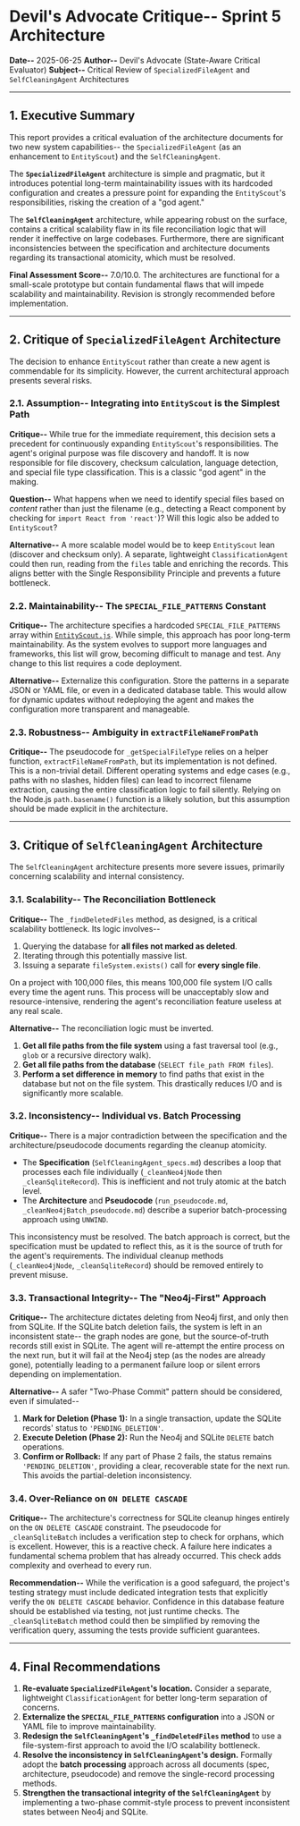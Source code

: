 # Devil's Advocate Critique-- Sprint 5 Architecture
**Date--** 2025-06-25
**Author--** Devil's Advocate (State-Aware Critical Evaluator)
**Subject--** Critical Review of `SpecializedFileAgent` and `SelfCleaningAgent` Architectures

---

## 1. Executive Summary

This report provides a critical evaluation of the architecture documents for two new system capabilities-- the `SpecializedFileAgent` (as an enhancement to `EntityScout`) and the `SelfCleaningAgent`.

The **`SpecializedFileAgent`** architecture is simple and pragmatic, but it introduces potential long-term maintainability issues with its hardcoded configuration and creates a pressure point for expanding the `EntityScout`'s responsibilities, risking the creation of a "god agent."

The **`SelfCleaningAgent`** architecture, while appearing robust on the surface, contains a critical scalability flaw in its file reconciliation logic that will render it ineffective on large codebases. Furthermore, there are significant inconsistencies between the specification and architecture documents regarding its transactional atomicity, which must be resolved.

**Final Assessment Score--** 7.0/10.0. The architectures are functional for a small-scale prototype but contain fundamental flaws that will impede scalability and maintainability. Revision is strongly recommended before implementation.

---

## 2. Critique of `SpecializedFileAgent` Architecture

The decision to enhance `EntityScout` rather than create a new agent is commendable for its simplicity. However, the current architectural approach presents several risks.

### 2.1. Assumption-- Integrating into `EntityScout` is the Simplest Path

**Critique--** While true for the immediate requirement, this decision sets a precedent for continuously expanding `EntityScout`'s responsibilities. The agent's original purpose was file discovery and handoff. It is now responsible for file discovery, checksum calculation, language detection, and special file type classification. This is a classic "god agent" in the making.

**Question--** What happens when we need to identify special files based on *content* rather than just the filename (e.g., detecting a React component by checking for `import React from 'react'`)? Will this logic also be added to `EntityScout`?

**Alternative--** A more scalable model would be to keep `EntityScout` lean (discover and checksum only). A separate, lightweight `ClassificationAgent` could then run, reading from the `files` table and enriching the records. This aligns better with the Single Responsibility Principle and prevents a future bottleneck.

### 2.2. Maintainability-- The `SPECIAL_FILE_PATTERNS` Constant

**Critique--** The architecture specifies a hardcoded `SPECIAL_FILE_PATTERNS` array within [`EntityScout.js`](src/agents/EntityScout.js). While simple, this approach has poor long-term maintainability. As the system evolves to support more languages and frameworks, this list will grow, becoming difficult to manage and test. Any change to this list requires a code deployment.

**Alternative--** Externalize this configuration. Store the patterns in a separate JSON or YAML file, or even in a dedicated database table. This would allow for dynamic updates without redeploying the agent and makes the configuration more transparent and manageable.

### 2.3. Robustness-- Ambiguity in `extractFileNameFromPath`

**Critique--** The pseudocode for `_getSpecialFileType` relies on a helper function, `extractFileNameFromPath`, but its implementation is not defined. This is a non-trivial detail. Different operating systems and edge cases (e.g., paths with no slashes, hidden files) can lead to incorrect filename extraction, causing the entire classification logic to fail silently. Relying on the Node.js `path.basename()` function is a likely solution, but this assumption should be made explicit in the architecture.

---

## 3. Critique of `SelfCleaningAgent` Architecture

The `SelfCleaningAgent` architecture presents more severe issues, primarily concerning scalability and internal consistency.

### 3.1. Scalability-- The Reconciliation Bottleneck

**Critique--** The `_findDeletedFiles` method, as designed, is a critical scalability bottleneck. Its logic involves--
1.  Querying the database for **all files not marked as deleted**.
2.  Iterating through this potentially massive list.
3.  Issuing a separate `fileSystem.exists()` call for **every single file**.

On a project with 100,000 files, this means 100,000 file system I/O calls every time the agent runs. This process will be unacceptably slow and resource-intensive, rendering the agent's reconciliation feature useless at any real scale.

**Alternative--** The reconciliation logic must be inverted.
1.  **Get all file paths from the file system** using a fast traversal tool (e.g., `glob` or a recursive directory walk).
2.  **Get all file paths from the database** (`SELECT file_path FROM files`).
3.  **Perform a set difference in memory** to find paths that exist in the database but not on the file system. This drastically reduces I/O and is significantly more scalable.

### 3.2. Inconsistency-- Individual vs. Batch Processing

**Critique--** There is a major contradiction between the specification and the architecture/pseudocode documents regarding the cleanup atomicity.
-   The **Specification** (`SelfCleaningAgent_specs.md`) describes a loop that processes each file individually (`_cleanNeo4jNode` then `_cleanSqliteRecord`). This is inefficient and not truly atomic at the batch level.
-   The **Architecture** and **Pseudocode** (`run_pseudocode.md`, `_cleanNeo4jBatch_pseudocode.md`) describe a superior batch-processing approach using `UNWIND`.

This inconsistency must be resolved. The batch approach is correct, but the specification must be updated to reflect this, as it is the source of truth for the agent's requirements. The individual cleanup methods (`_cleanNeo4jNode`, `_cleanSqliteRecord`) should be removed entirely to prevent misuse.

### 3.3. Transactional Integrity-- The "Neo4j-First" Approach

**Critique--** The architecture dictates deleting from Neo4j first, and only then from SQLite. If the SQLite batch deletion fails, the system is left in an inconsistent state-- the graph nodes are gone, but the source-of-truth records still exist in SQLite. The agent will re-attempt the entire process on the next run, but it will fail at the Neo4j step (as the nodes are already gone), potentially leading to a permanent failure loop or silent errors depending on implementation.

**Alternative--** A safer "Two-Phase Commit" pattern should be considered, even if simulated--
1.  **Mark for Deletion (Phase 1):** In a single transaction, update the SQLite records' status to `'PENDING_DELETION'`.
2.  **Execute Deletion (Phase 2):** Run the Neo4j and SQLite `DELETE` batch operations.
3.  **Confirm or Rollback:** If any part of Phase 2 fails, the status remains `'PENDING_DELETION'`, providing a clear, recoverable state for the next run. This avoids the partial-deletion inconsistency.

### 3.4. Over-Reliance on `ON DELETE CASCADE`

**Critique--** The architecture's correctness for SQLite cleanup hinges entirely on the `ON DELETE CASCADE` constraint. The pseudocode for `_cleanSqliteBatch` includes a verification step to check for orphans, which is excellent. However, this is a reactive check. A failure here indicates a fundamental schema problem that has already occurred. This check adds complexity and overhead to every run.

**Recommendation--** While the verification is a good safeguard, the project's testing strategy must include dedicated integration tests that explicitly verify the `ON DELETE CASCADE` behavior. Confidence in this database feature should be established via testing, not just runtime checks. The `_cleanSqliteBatch` method could then be simplified by removing the verification query, assuming the tests provide sufficient guarantees.

---
## 4. Final Recommendations

1.  **Re-evaluate `SpecializedFileAgent`'s location.** Consider a separate, lightweight `ClassificationAgent` for better long-term separation of concerns.
2.  **Externalize the `SPECIAL_FILE_PATTERNS` configuration** into a JSON or YAML file to improve maintainability.
3.  **Redesign the `SelfCleaningAgent`'s `_findDeletedFiles` method** to use a file-system-first approach to avoid the I/O scalability bottleneck.
4.  **Resolve the inconsistency in `SelfCleaningAgent`'s design.** Formally adopt the **batch processing** approach across all documents (spec, architecture, pseudocode) and remove the single-record processing methods.
5.  **Strengthen the transactional integrity of the `SelfCleaningAgent`** by implementing a two-phase commit-style process to prevent inconsistent states between Neo4j and SQLite.